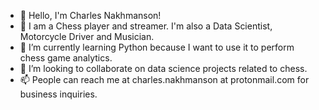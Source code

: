 - 👋 Hello, I'm Charles Nakhmanson!
- 👀 I am a Chess player and streamer. I'm also a Data Scientist, Motorcycle Driver and Musician.
- 🌱 I’m currently learning Python because I want to use it to perform chess game analytics.
- 💞️ I’m looking to collaborate on data science projects related to chess.
- 📫 People can reach me at charles.nakhmanson at protonmail.com for business inquiries.
